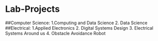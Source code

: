 # Lab-Projects
##Computer Science:
1.Computing and Data Science
2. Data Science
##Electrical:
1.Applied Electronics
2. Digital Systems Design
3. Electrical Systems Around us
4. Obstacle Avoidance Robot
